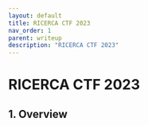 ```yaml
---
layout: default
title: RICERCA CTF 2023
nav_order: 1
parent: writeup
description: "RICERCA CTF 2023"
---
```


# RICERCA CTF 2023

## 1. Overview
